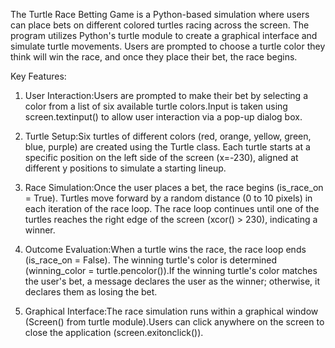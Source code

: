 The Turtle Race Betting Game is a Python-based simulation where users can place bets on different colored turtles racing across the screen. The program utilizes Python's turtle module to create a graphical interface and simulate turtle movements. Users are prompted to choose a turtle color they think will win the race, and once they place their bet, the race begins.

Key Features:

1) User Interaction:Users are prompted to make their bet by selecting a color from a list of six available turtle colors.Input is taken using screen.textinput() to allow user interaction via a pop-up dialog box.

2) Turtle Setup:Six turtles of different colors (red, orange, yellow, green, blue, purple) are created using the Turtle class. Each turtle starts at a specific position on the left side of the screen (x=-230), aligned at different y positions to simulate a starting lineup.

3) Race Simulation:Once the user places a bet, the race begins (is_race_on = True). Turtles move forward by a random distance (0 to 10 pixels) in each iteration of the race loop. The race loop continues until one of the turtles reaches the right edge of the screen (xcor() > 230), indicating a winner.

4) Outcome Evaluation:When a turtle wins the race, the race loop ends (is_race_on = False). The winning turtle's color is determined (winning_color = turtle.pencolor()).If the winning turtle's color matches the user's bet, a message declares the user as the winner; otherwise, it declares them as losing the bet.

5) Graphical Interface:The race simulation runs within a graphical window (Screen() from turtle module).Users can click anywhere on the screen to close the application (screen.exitonclick()).
